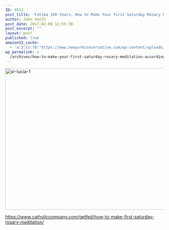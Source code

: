 ```yaml
---
ID: 4512
post_title: 'Fatima 100 Years: How to Make Your First Saturday Rosary Meditation According to Sr. Lucia'
author: John Smith
post_date: 2017-02-09 12:59:30
post_excerpt: ""
layout: post
published: true
amazonS3_cache:
  - 'a:2:{s:78:"https://www.newyorkconservative.com/wp-content/uploads/2017/02/Sr.-Lucia-1.png";i:4513;s:96:"https://s3.amazonaws.com/newyorkconservative/wp-content/uploads/2017/02/09125846/Sr.-Lucia-1.png";i:4513;}'
wp_permalink: >
  /archives/how-to-make-your-first-saturday-rosary-meditation-according-to-sr-lucia/
---
```

<a href="https://www.newyorkconservative.com/wp-content/uploads/2017/02/Sr.-Lucia-1.png"><img class="alignnone size-full wp-image-4513" src="https://www.newyorkconservative.com/wp-content/uploads/2017/02/Sr.-Lucia-1.png" alt="sr-lucia-1" width="1200" height="450" /></a>

https://www.catholiccompany.com/getfed/how-to-make-first-saturday-rosary-meditation/

&nbsp;